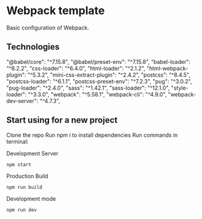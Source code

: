 # Webpack template
Basic configuration of Webpack.

## Technologies
  "@babel/core": "^7.15.8",
  "@babel/preset-env": "^7.15.8",
  "babel-loader": "^8.2.2",
  "css-loader": "^6.4.0",
  "html-loader": "^2.1.2",
  "html-webpack-plugin": "^5.3.2",
  "mini-css-extract-plugin": "^2.4.2",
  "postcss": "^8.4.5",
  "postcss-loader": "^6.1.1",
  "postcss-preset-env": "^7.2.3",
  "pug": "^3.0.2",
  "pug-loader": "^2.4.0",
  "sass": "^1.42.1",
  "sass-loader": "^12.1.0",
  "style-loader": "^3.3.0",
  "webpack": "^5.58.1",
  "webpack-cli": "^4.9.0",
  "webpack-dev-server": "^4.7.3",

## Start using for a new project
Clone the repo
Run npm i to install dependencies
Run commands in terminal:

Development Server
```
npm start
```
Production Build
```
npm run build
```
Development mode
```
npm run dev
```
